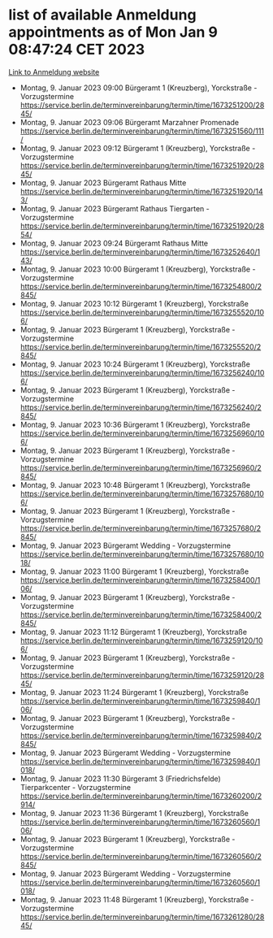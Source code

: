 # list of available Anmeldung appointments as of Mon Jan  9 08:47:24 CET 2023
[Link to Anmeldung website](https://service.berlin.de/terminvereinbarung/termin/tag.php?termin=0&anliegen[]=120686&dienstleisterlist=122210,122217,327316,122219,327312,122227,327314,122231,327346,122243,327348,122252,329742,122260,329745,122262,329748,122254,329751,122271,327278,122273,327274,122277,327276,330436,122280,327294,122282,327290,122284,327292,327539,122291,327270,122285,327266,122286,327264,122296,327268,150230,329760,122301,327282,122297,327286,122294,327284,122312,329763,122314,329775,122304,327330,122311,327334,122309,327332,122281,327352,122279,329772,122276,327324,122274,327326,122267,329766,122246,327318,122251,327320,122257,327322,122208,327298,122226,327300,121362,121364&herkunft=http%3A%2F%2Fservice.berlin.de%2Fdienstleistung%2F120686%2F)
- Montag, 9. Januar 2023 09:00 Bürgeramt 1 (Kreuzberg), Yorckstraße - Vorzugstermine https://service.berlin.de/terminvereinbarung/termin/time/1673251200/2845/
- Montag, 9. Januar 2023 09:06 Bürgeramt Marzahner Promenade https://service.berlin.de/terminvereinbarung/termin/time/1673251560/111/
- Montag, 9. Januar 2023 09:12 Bürgeramt 1 (Kreuzberg), Yorckstraße - Vorzugstermine https://service.berlin.de/terminvereinbarung/termin/time/1673251920/2845/
- Montag, 9. Januar 2023  Bürgeramt Rathaus Mitte https://service.berlin.de/terminvereinbarung/termin/time/1673251920/143/
- Montag, 9. Januar 2023  Bürgeramt Rathaus Tiergarten - Vorzugstermine https://service.berlin.de/terminvereinbarung/termin/time/1673251920/2854/
- Montag, 9. Januar 2023 09:24 Bürgeramt Rathaus Mitte https://service.berlin.de/terminvereinbarung/termin/time/1673252640/143/
- Montag, 9. Januar 2023 10:00 Bürgeramt 1 (Kreuzberg), Yorckstraße - Vorzugstermine https://service.berlin.de/terminvereinbarung/termin/time/1673254800/2845/
- Montag, 9. Januar 2023 10:12 Bürgeramt 1 (Kreuzberg), Yorckstraße https://service.berlin.de/terminvereinbarung/termin/time/1673255520/106/
- Montag, 9. Januar 2023  Bürgeramt 1 (Kreuzberg), Yorckstraße - Vorzugstermine https://service.berlin.de/terminvereinbarung/termin/time/1673255520/2845/
- Montag, 9. Januar 2023 10:24 Bürgeramt 1 (Kreuzberg), Yorckstraße https://service.berlin.de/terminvereinbarung/termin/time/1673256240/106/
- Montag, 9. Januar 2023  Bürgeramt 1 (Kreuzberg), Yorckstraße - Vorzugstermine https://service.berlin.de/terminvereinbarung/termin/time/1673256240/2845/
- Montag, 9. Januar 2023 10:36 Bürgeramt 1 (Kreuzberg), Yorckstraße https://service.berlin.de/terminvereinbarung/termin/time/1673256960/106/
- Montag, 9. Januar 2023  Bürgeramt 1 (Kreuzberg), Yorckstraße - Vorzugstermine https://service.berlin.de/terminvereinbarung/termin/time/1673256960/2845/
- Montag, 9. Januar 2023 10:48 Bürgeramt 1 (Kreuzberg), Yorckstraße https://service.berlin.de/terminvereinbarung/termin/time/1673257680/106/
- Montag, 9. Januar 2023  Bürgeramt 1 (Kreuzberg), Yorckstraße - Vorzugstermine https://service.berlin.de/terminvereinbarung/termin/time/1673257680/2845/
- Montag, 9. Januar 2023  Bürgeramt Wedding - Vorzugstermine https://service.berlin.de/terminvereinbarung/termin/time/1673257680/1018/
- Montag, 9. Januar 2023 11:00 Bürgeramt 1 (Kreuzberg), Yorckstraße https://service.berlin.de/terminvereinbarung/termin/time/1673258400/106/
- Montag, 9. Januar 2023  Bürgeramt 1 (Kreuzberg), Yorckstraße - Vorzugstermine https://service.berlin.de/terminvereinbarung/termin/time/1673258400/2845/
- Montag, 9. Januar 2023 11:12 Bürgeramt 1 (Kreuzberg), Yorckstraße https://service.berlin.de/terminvereinbarung/termin/time/1673259120/106/
- Montag, 9. Januar 2023  Bürgeramt 1 (Kreuzberg), Yorckstraße - Vorzugstermine https://service.berlin.de/terminvereinbarung/termin/time/1673259120/2845/
- Montag, 9. Januar 2023 11:24 Bürgeramt 1 (Kreuzberg), Yorckstraße https://service.berlin.de/terminvereinbarung/termin/time/1673259840/106/
- Montag, 9. Januar 2023  Bürgeramt 1 (Kreuzberg), Yorckstraße - Vorzugstermine https://service.berlin.de/terminvereinbarung/termin/time/1673259840/2845/
- Montag, 9. Januar 2023  Bürgeramt Wedding - Vorzugstermine https://service.berlin.de/terminvereinbarung/termin/time/1673259840/1018/
- Montag, 9. Januar 2023 11:30 Bürgeramt 3 (Friedrichsfelde) Tierparkcenter - Vorzugstermine https://service.berlin.de/terminvereinbarung/termin/time/1673260200/2914/
- Montag, 9. Januar 2023 11:36 Bürgeramt 1 (Kreuzberg), Yorckstraße https://service.berlin.de/terminvereinbarung/termin/time/1673260560/106/
- Montag, 9. Januar 2023  Bürgeramt 1 (Kreuzberg), Yorckstraße - Vorzugstermine https://service.berlin.de/terminvereinbarung/termin/time/1673260560/2845/
- Montag, 9. Januar 2023  Bürgeramt Wedding - Vorzugstermine https://service.berlin.de/terminvereinbarung/termin/time/1673260560/1018/
- Montag, 9. Januar 2023 11:48 Bürgeramt 1 (Kreuzberg), Yorckstraße - Vorzugstermine https://service.berlin.de/terminvereinbarung/termin/time/1673261280/2845/
